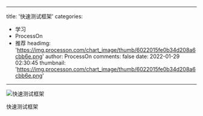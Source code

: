 
---
title: '快速测试框架'
categories: 
 - 学习
 - ProcessOn
 - 推荐
headimg: 'https://img.processon.com/chart_image/thumb/6022015fe0b34d208a6cbb6e.png'
author: ProcessOn
comments: false
date: 2022-01-29 02:30:45
thumbnail: 'https://img.processon.com/chart_image/thumb/6022015fe0b34d208a6cbb6e.png'
---

<div>   
<img class="thumb" alt="快速测试框架" src="https://img.processon.com/chart_image/thumb/6022015fe0b34d208a6cbb6e.png" referrerpolicy="no-referrer">
<p>快速测试框架</p>  
</div>
            